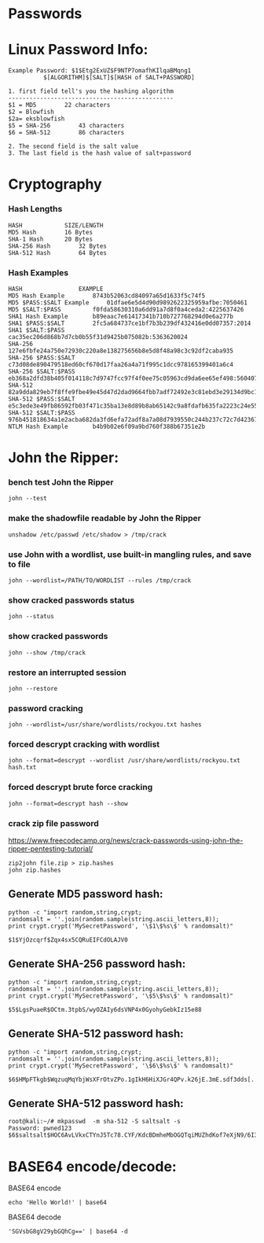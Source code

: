 # Passwords

# Linux Password Info:
```
Example Password: $1$Etg2ExUZ$F9NTP7omafhKIlqaBMqng1
		  $[ALGORITHM]$[SALT]$[HASH of SALT+PASSWORD]

1. first field tell's you the hashing algorithm
-----------------------------------------------
$1 = MD5 		22 characters
$2 = Blowfish 		
$2a= eksblowfish 	
$5 = SHA-256 		43 characters
$6 = SHA-512 		86 characters

2. The second field is the salt value
3. The last field is the hash value of salt+password
```

# Cryptography
### Hash Lengths
```
HASH			SIZE/LENGTH
MD5 Hash 		16 Bytes
SHA-1 Hash 		20 Bytes
SHA-256 Hash 		32 Bytes
SHA-512 Hash 		64 Bytes
```

### Hash Examples
```
HASH				EXAMPLE
MD5 Hash Example		8743b52063cd84097a65d1633f5c74f5
MD5 $PASS:$SALT Example		01dfae6e5d4d90d9892622325959afbe:7050461
MD5 $SALT:$PASS			f0fda58630310a6dd91a7d8f0a4ceda2:4225637426
SHA1 Hash Example		b89eaac7e61417341b710b727768294d0e6a277b
SHA1 $PASS:$SALT		2fc5a684737ce1bf7b3b239df432416e0dd07357:2014
SHA1 $SALT:$PASS		cac35ec206d868b7d7cb0b55f31d9425b075082b:5363620024
SHA-256				127e6fbfe24a750e72930c220a8e138275656b8e5d8f48a98c3c92df2caba935
SHA-256 $PASS:$SALT		c73d08de890479518ed60cf670d17faa26a4a71f995c1dcc978165399401a6c4
SHA-256 $SALT:$PASS		eb368a2dfd38b405f014118c7d9747fcc97f4f0ee75c05963cd9da6ee65ef498:560407001617
SHA-512				82a9dda829eb7f8ffe9fbe49e45d47d2dad9664fbb7adf72492e3c81ebd3e29134d9bc12212bf83c6840f10e8246b9db54a4859b7ccd0123d86e5872c1e5082f
SHA-512 $PASS:$SALT		e5c3ede3e49fb86592fb03f471c35ba13e8d89b8ab65142c9a8fdafb635fa2223c24e5558fd9313e8995019dcbec1fb584146b7bb12685c7765fc8c0d51379fd
SHA-512 $SALT:$PASS		976b451818634a1e2acba682da3fd6efa72adf8a7a08d7939550c244b237c72c7d42367544e826c0c83fe5c02f97c0373b6b1386cc794bf0d21d2df01bb9c08a
NTLM Hash Example		b4b9b02e6f09a9bd760f388b67351e2b
```

# John the Ripper:
### bench test John the Ripper
```
john --test
```
### make the shadowfile readable by John the Ripper
```
unshadow /etc/passwd /etc/shadow > /tmp/crack
```
### use John with a wordlist, use built-in mangling rules, and save to file
```
john --wordlist=/PATH/TO/WORDLIST --rules /tmp/crack
```
### show cracked passwords status
```
john --status
```
### show cracked passwords
```
john --show /tmp/crack 
```
### restore an interrupted session
```
john --restore
```

### password cracking
```
john --wordlist=/usr/share/wordlists/rockyou.txt hashes
```
### forced descrypt cracking with wordlist
```
john --format=descrypt --wordlist /usr/share/wordlists/rockyou.txt hash.txt
```
### forced descrypt brute force cracking
``` 
john --format=descrypt hash --show
```

### crack zip file password
https://www.freecodecamp.org/news/crack-passwords-using-john-the-ripper-pentesting-tutorial/
```
zip2john file.zip > zip.hashes
john zip.hashes
```

## Generate MD5 password hash:
```
python -c "import random,string,crypt;
randomsalt = ''.join(random.sample(string.ascii_letters,8));
print crypt.crypt('MySecretPassword', '\$1\$%s\$' % randomsalt)"
```
```
$1$YjOzcqrf$Zqx4sx5CQRuEIFCdOLAJV0
```

## Generate SHA-256 password hash:
```
python -c "import random,string,crypt;
randomsalt = ''.join(random.sample(string.ascii_letters,8));
print crypt.crypt('MySecretPassword', '\$5\$%s\$' % randomsalt)"
```
```
$5$LgsPuaeR$OCtm.3tpbS/wyOZAIy6dsVNP4x0GyohyGebkIz15e88
```

## Generate SHA-512 password hash:
```
python -c "import random,string,crypt;
randomsalt = ''.join(random.sample(string.ascii_letters,8));
print crypt.crypt('MySecretPassword', '\$6\$%s\$' % randomsalt)"
```
```
$6$HMpFTkgb$WqzuqMqYbjWsXFrOtvZPo.1gIkH6HiXJGr4QPv.k26jE.3mE.sdf3dds[...]
```

## Generate SHA-512 password hash:
```
root@kali:~/# mkpasswd  -m sha-512 -S saltsalt -s 
Password: pwned123
$6$saltsalt$HOC6AvLVkxCTYnJ5Tc78.CYF/KdcBDmheMbOGQTqiMUZhdKof7eXjN9/6I3w8smybsEQEaz5Vh8aoGGs71hf20
```


# BASE64 encode/decode:
BASE64 encode
```
echo 'Hello World!' | base64
```
BASE64 decode
```
'SGVsbG8gV29ybGQhCg==' | base64 -d
```
